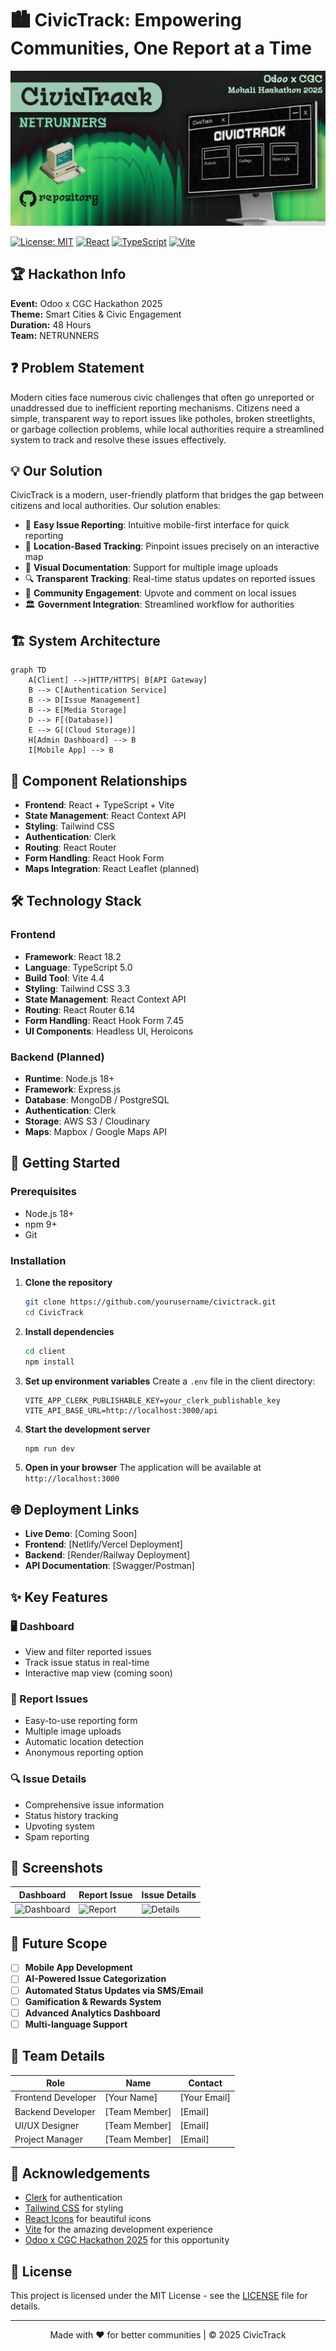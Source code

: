 # 🏙️ CivicTrack: Empowering Communities, One Report at a Time

![CivicTrack Banner](./client/src/assets/main.png) *<!-- Add your banner image here -->*

[![License: MIT](https://img.shields.io/badge/License-MIT-yellow.svg)](https://opensource.org/licenses/MIT)
[![React](https://img.shields.io/badge/React-18.2.0-61DAFB?logo=react)](https://reactjs.org/)
[![TypeScript](https://img.shields.io/badge/TypeScript-5.0.0-3178C6?logo=typescript)](https://www.typescriptlang.org/)
[![Vite](https://img.shields.io/badge/Vite-4.4.0-646CFF?logo=vite)](https://vitejs.dev/)

## 🏆 Hackathon Info
**Event:** Odoo x CGC Hackathon 2025  
**Theme:** Smart Cities & Civic Engagement  
**Duration:** 48 Hours  
**Team:** NETRUNNERS  

## ❓ Problem Statement
Modern cities face numerous civic challenges that often go unreported or unaddressed due to inefficient reporting mechanisms. Citizens need a simple, transparent way to report issues like potholes, broken streetlights, or garbage collection problems, while local authorities require a streamlined system to track and resolve these issues effectively.

## 💡 Our Solution
CivicTrack is a modern, user-friendly platform that bridges the gap between citizens and local authorities. Our solution enables:

- 📱 **Easy Issue Reporting**: Intuitive mobile-first interface for quick reporting
- 📍 **Location-Based Tracking**: Pinpoint issues precisely on an interactive map
- 📸 **Visual Documentation**: Support for multiple image uploads
- 🔍 **Transparent Tracking**: Real-time status updates on reported issues
- 🤝 **Community Engagement**: Upvote and comment on local issues
- 🏛️ **Government Integration**: Streamlined workflow for authorities

## 🏗️ System Architecture

```mermaid
graph TD
    A[Client] -->|HTTP/HTTPS| B[API Gateway]
    B --> C[Authentication Service]
    B --> D[Issue Management]
    B --> E[Media Storage]
    D --> F[(Database)]
    E --> G[(Cloud Storage)]
    H[Admin Dashboard] --> B
    I[Mobile App] --> B
```

## 🔄 Component Relationships

- **Frontend**: React + TypeScript + Vite
- **State Management**: React Context API
- **Styling**: Tailwind CSS
- **Authentication**: Clerk
- **Routing**: React Router
- **Form Handling**: React Hook Form
- **Maps Integration**: React Leaflet (planned)

## 🛠️ Technology Stack

### Frontend
- **Framework**: React 18.2
- **Language**: TypeScript 5.0
- **Build Tool**: Vite 4.4
- **Styling**: Tailwind CSS 3.3
- **State Management**: React Context API
- **Routing**: React Router 6.14
- **Form Handling**: React Hook Form 7.45
- **UI Components**: Headless UI, Heroicons

### Backend (Planned)
- **Runtime**: Node.js 18+
- **Framework**: Express.js
- **Database**: MongoDB / PostgreSQL
- **Authentication**: Clerk
- **Storage**: AWS S3 / Cloudinary
- **Maps**: Mapbox / Google Maps API

## 🚀 Getting Started

### Prerequisites
- Node.js 18+
- npm 9+
- Git

### Installation

1. **Clone the repository**
   ```bash
   git clone https://github.com/yourusername/civictrack.git
   cd CivicTrack
   ```

2. **Install dependencies**
   ```bash
   cd client
   npm install
   ```

3. **Set up environment variables**
   Create a `.env` file in the client directory:
   ```env
   VITE_APP_CLERK_PUBLISHABLE_KEY=your_clerk_publishable_key
   VITE_API_BASE_URL=http://localhost:3000/api
   ```

4. **Start the development server**
   ```bash
   npm run dev
   ```

5. **Open in your browser**
   The application will be available at `http://localhost:3000`

## 🌐 Deployment Links

- **Live Demo**: [Coming Soon]
- **Frontend**: [Netlify/Vercel Deployment]
- **Backend**: [Render/Railway Deployment]
- **API Documentation**: [Swagger/Postman]

## ✨ Key Features

### 🖥️ Dashboard
- View and filter reported issues
- Track issue status in real-time
- Interactive map view (coming soon)

### 📝 Report Issues
- Easy-to-use reporting form
- Multiple image uploads
- Automatic location detection
- Anonymous reporting option

### 🔍 Issue Details
- Comprehensive issue information
- Status history tracking
- Upvoting system
- Spam reporting

## 📸 Screenshots

| Dashboard | Report Issue | Issue Details |
|-----------|--------------|----------------|
| ![Dashboard](./client/public/screenshots/dashboard.png) | ![Report](./client/public/screenshots/report-issue.png) | ![Details](./client/public/screenshots/issue-detail.png) |

## 🚀 Future Scope

- [ ] **Mobile App Development**
- [ ] **AI-Powered Issue Categorization**
- [ ] **Automated Status Updates via SMS/Email**
- [ ] **Gamification & Rewards System**
- [ ] **Advanced Analytics Dashboard**
- [ ] **Multi-language Support**

## 👥 Team Details

| Role | Name | Contact |
|------|------|---------|
| Frontend Developer | [Your Name] | [Your Email] |
| Backend Developer | [Team Member] | [Email] |
| UI/UX Designer | [Team Member] | [Email] |
| Project Manager | [Team Member] | [Email] |

## 🙏 Acknowledgements

- [Clerk](https://clerk.com/) for authentication
- [Tailwind CSS](https://tailwindcss.com/) for styling
- [React Icons](https://react-icons.github.io/react-icons/) for beautiful icons
- [Vite](https://vitejs.dev/) for the amazing development experience
- [Odoo x CGC Hackathon 2025](https://www.odoo.com/event/hackathon-2025) for this opportunity

## 📜 License

This project is licensed under the MIT License - see the [LICENSE](LICENSE) file for details.

---

<div align="center">
  Made with ❤️ for better communities | © 2025 CivicTrack
</div>

